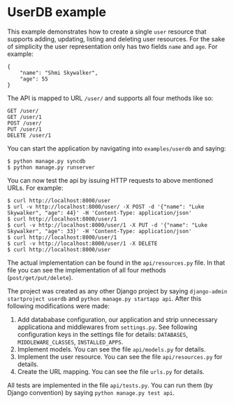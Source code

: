 # UserDB example

This example demonstrates how to create a single `user` resource that supports
adding, updating, listing and deleting user resources. For the sake of
simplicity the user representation only has two fields `name` and `age`. For
example:

    {
        "name": "Shmi Skywalker",
        "age": 55
    }

The API is mapped to URL `/user/` and supports all four methods like so:

    GET /user/
    GET /user/1
    POST /user/
    PUT /user/1
    DELETE /user/1

You can start the application by navigating into `examples/userdb` and saying:

    $ python manage.py syncdb
    $ python manage.py runserver

You can now test the api by issuing HTTP requests to above mentioned URLs. For
example:

    $ curl http://localhost:8000/user
    $ url -v http://localhost:8000/user/ -X POST -d '{"name": "Luke Skywalker", "age": 44}' -H 'Content-Type: application/json'
    $ curl http://localhost:8000/user/1
    $ curl -v http://localhost:8000/user/1 -X PUT -d '{"name": "Luke Skywalker", "age": 33}' -H 'Content-Type: application/json'
    $ curl http://localhost:8000/user/1
    $ curl -v http://localhost:8000/user/1 -X DELETE
    $ curl http://localhost:8000/user


The actual implementation can be found in the `api/resources.py` file. In that
file you can see the implementation of all four methods
(`post/get/put/delete`).

The project was created as any other Django project by saying `django-admin
startproject userdb` and `python manage.py startapp api`. After this following
modifications were made:

  1. Add datababase configuration, our application and strip
  unnecessary applicationa and middlewares from `settings.py`. See
  following configuration keys in the settings file for details:
  `DATABASES`, `MIDDLEWARE_CLASSES`, `INSTALLED_APPS`.
  2. Implement models. You can see the file `api/models.py` for details.
  3. Implement the user resource. You can see the file `api/resources.py`
  for details.
  4. Create the URL mapping. You can see the file `urls.py` for details.

All tests are implemented in the file `api/tests.py`. You can run them (by
Django convention) by saying `python manage.py test api`.

